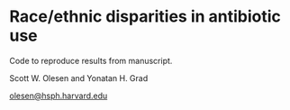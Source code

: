 # Race/ethnic disparities in antibiotic use

Code to reproduce results from manuscript.

Scott W. Olesen and Yonatan H. Grad

<olesen@hsph.harvard.edu>
